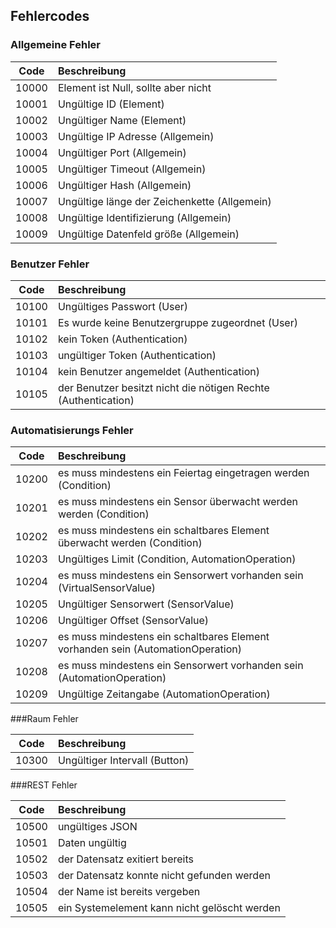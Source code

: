 ## Fehlercodes

### Allgemeine Fehler

| Code  | Beschreibung                                                   |
|:-----:|:---------------------------------------------------------------|
| 10000 | Element ist Null, sollte aber nicht
| 10001 | Ungültige ID (Element) 
| 10002 | Ungültiger Name (Element) 
| 10003 | Ungültige IP Adresse (Allgemein) 
| 10004 | Ungültiger Port (Allgemein) 
| 10005 | Ungültiger Timeout (Allgemein) 
| 10006 | Ungültiger Hash (Allgemein) 
| 10007 | Ungültige länge der Zeichenkette (Allgemein) 
| 10008 | Ungültige Identifizierung (Allgemein) 
| 10009 | Ungültige Datenfeld größe (Allgemein) 

### Benutzer Fehler

| Code  | Beschreibung                                                   |
|:-----:|:---------------------------------------------------------------|
| 10100 | Ungültiges Passwort (User) 
| 10101 | Es wurde keine Benutzergruppe zugeordnet (User) 
| 10102 | kein Token (Authentication)
| 10103 | ungültiger Token (Authentication)
| 10104 | kein Benutzer angemeldet (Authentication)
| 10105 | der Benutzer besitzt nicht die nötigen Rechte (Authentication)

### Automatisierungs Fehler

| Code  | Beschreibung                                                   |
|:-----:|:---------------------------------------------------------------|
| 10200 | es muss mindestens ein Feiertag eingetragen werden (Condition) 
| 10201 | es muss mindestens ein Sensor überwacht werden werden (Condition) 
| 10202 | es muss mindestens ein schaltbares Element überwacht werden (Condition) 
| 10203 | Ungültiges Limit (Condition, AutomationOperation) 
| 10204 | es muss mindestens ein Sensorwert vorhanden sein (VirtualSensorValue) 
| 10205 | Ungültiger Sensorwert (SensorValue) 
| 10206 | Ungültiger Offset (SensorValue) 
| 10207 | es muss mindestens ein schaltbares Element vorhanden sein (AutomationOperation) 
| 10208 | es muss mindestens ein Sensorwert vorhanden sein (AutomationOperation) 
| 10209 | Ungültige Zeitangabe (AutomationOperation) 


###Raum Fehler

| Code  | Beschreibung                                                   |
|:-----:|:---------------------------------------------------------------|
| 10300 | Ungültiger Intervall (Button) 


###REST Fehler

| Code  | Beschreibung                                                   |
|:-----:|:---------------------------------------------------------------|
| 10500 | ungültiges JSON
| 10501 | Daten ungültig
| 10502 | der Datensatz exitiert bereits
| 10503 | der Datensatz konnte nicht gefunden werden
| 10504 | der Name ist bereits vergeben
| 10505 | ein Systemelement kann nicht gelöscht werden